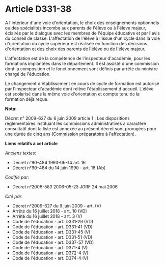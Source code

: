 # Article D331-38

A l'intérieur d'une voie d'orientation, le choix des enseignements optionnels ou des spécialités incombe aux parents de
l'élève ou à l'élève majeur, éclairés par le dialogue avec les membres de l'équipe éducative et par l'avis du conseil de
classe. L'affectation de l'élève à l'issue d'un cycle dans la voie d'orientation du cycle supérieur est réalisée en fonction
des décisions d'orientation et des choix des parents de l'élève ou de l'élève majeur.

L'affectation est de la compétence de l'inspecteur d'académie, pour les formations implantées dans le département. Il est
assisté d'une commission dont la composition et le fonctionnement sont définis par arrêté du ministre chargé de l'éducation.

Le changement d'établissement en cours de cycle de formation est autorisé par l'inspecteur d'académie dont relève
l'établissement d'accueil. L'élève est scolarisé dans la même voie d'orientation et compte tenu de la formation déjà reçue.

**Nota:**

Décret n° 2009-627 du 6 juin 2009 article 1 : Les dispositions réglementaires instituant les commissions administratives à
caractère consultatif dont la liste est annexée au présent décret sont prorogées pour une durée de cinq ans (Commission
préparatoire à l'affectation).

**Liens relatifs à cet article**

_Anciens textes_:

  - Décret n°90-484 1990-06-14 art. 16
  - Décret n°90-484 du 14 juin 1990 - art. 16 (Ab)

_Codifié par_:

  - Décret n°2006-583 2006-05-23 JORF 24 mai 2006

_Cité par_:

  - Décret n°2009-627 du 6 juin 2009 - art. (V)
  - Arrêté du 16 juillet 2018 - art. 10 (VD)
  - Arrêté du 16 juillet 2018 - art. 3 (V)
  - Code de l'éducation - art. D331-29 (VD)
  - Code de l'éducation - art. D331-41 (VD)
  - Code de l'éducation - art. D331-45 (V)
  - Code de l'éducation - art. D331-51 (VD)
  - Code de l'éducation - art. D337-57 (VD)
  - Code de l'éducation - art. D371-4 (V)
  - Code de l'éducation - art. D372-4 (V)
  - Code de l'éducation - art. D374-4 (V)
